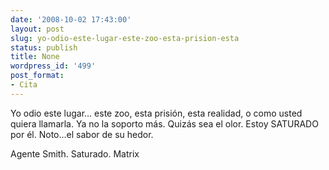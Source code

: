```yaml
---
date: '2008-10-02 17:43:00'
layout: post
slug: yo-odio-este-lugar-este-zoo-esta-prision-esta
status: publish
title: None
wordpress_id: '499'
post_format:
- Cita
---
```


Yo odio este lugar… este zoo, esta prisión, esta realidad, o como usted quiera llamarla. Ya no la soporto más. Quizás sea el olor. Estoy SATURADO por él. Noto…el sabor de su hedor.

Agente Smith. Saturado. Matrix
